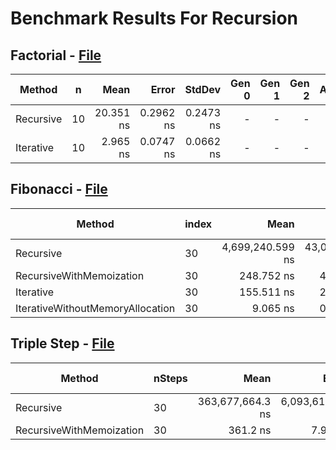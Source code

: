 # Benchmark Results For Recursion

## Factorial - [File](src/Algorithms/Recursion/Factorial.cs)

|    Method |  n |      Mean |     Error |    StdDev | Gen 0 | Gen 1 | Gen 2 | Allocated |
|---------- |--- |----------:|----------:|----------:|------:|------:|------:|----------:|
| Recursive | 10 | 20.351 ns | 0.2962 ns | 0.2473 ns |     - |     - |     - |         - |
| Iterative | 10 |  2.965 ns | 0.0747 ns | 0.0662 ns |     - |     - |     - |         - |

## Fibonacci - [File](src/Algorithms/Recursion/Fibonacci.cs)

|                           Method | index |             Mean |          Error |         StdDev | Ratio |  Gen 0 | Gen 1 | Gen 2 | Allocated |
|--------------------------------- |------ |-----------------:|---------------:|---------------:|------:|-------:|------:|------:|----------:|
|                        Recursive |    30 | 4,699,240.599 ns | 43,060.4798 ns | 40,278.7995 ns | 1.000 |      - |     - |     - |      11 B |
|         RecursiveWithMemoization |    30 |       248.752 ns |      4.6236 ns |      4.0987 ns | 0.000 | 0.0362 |     - |     - |     152 B |
|                        Iterative |    30 |       155.511 ns |      2.5202 ns |      2.1045 ns | 0.000 | 0.0880 |     - |     - |     368 B |
| IterativeWithoutMemoryAllocation |    30 |         9.065 ns |      0.1850 ns |      0.1640 ns | 0.000 |      - |     - |     - |         - |

## Triple Step - [File](src/Algorithms/Recursion/TripleStep.cs)

|                   Method | nSteps |             Mean |           Error |          StdDev | Ratio |  Gen 0 | Gen 1 | Gen 2 | Allocated |
|------------------------- |------- |-----------------:|----------------:|----------------:|------:|-------:|------:|------:|----------:|
|                Recursive |     30 | 363,677,664.3 ns | 6,093,614.57 ns | 5,401,830.59 ns | 1.000 |      - |     - |     - |         - |
| RecursiveWithMemoization |     30 |         361.2 ns |         7.93 ns |        21.99 ns | 0.000 | 0.0362 |     - |     - |     152 B |